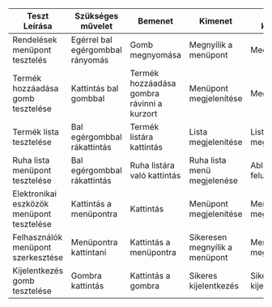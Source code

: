 | Teszt Leírása                                              | Szükséges művelet                         | Bemenet                       | Kimenet                                          | Elvárt kimenet                                         | Teszt eredménye |
|------------------------------------------------------------|-------------------------------------------|-------------------------------|--------------------------------------------------|--------------------------------------------------------|-----------------|
| Rendelések menüpont tesztelés                 			 | Egérrel bal egérgombbal rányomás          | Gomb megnyomása 				 | Megnyílik a menüpont						    |Megnyílik  			                                 | Átment          |
| Termék hozzáadása gomb tesztelése                              | Kattintás bal gombbal   		                 | Termék hozzáadása gombra rávinni a kurzort  | Menüpont megjelenítése			    | Megjelenítés												 | Átment          | 
| Termék lista tesztelése          | Bal egérgombbal rákattintás  	         | Termék listára kattintás	 | Lista megjelenítése			    | Lista megjelenése   									 | Átment          | 
| Ruha lista menüpont tesztelése         | Bal egérgombbal rákattintás               | Ruha listára való kattintás 		 | Ruha lista menü megjelenése        	        | Ablak felugrása										 | Átment          | 
| Elektronikai eszközök menüpont tesztelése			         | Kattintás a menüpontra| Kattintás						| Menüpont megjelenítése	| Menüpont megjelenítése										 | Átment          | 
| Felhasználók menüpont szerkesztése			             | Menüpontra kattintani| Kattintás a menüpontra| Sikeresen megnyílik a menüpont|  Menüpont megjelenítése | Átment
| Kijelentkezés gomb tesztelése           	             | Gombra kattintás		 | Kattintás a gombra		 | Sikeres kijelentkezés		| Sikeresen kijelentkezett			 | Átment		   | 
